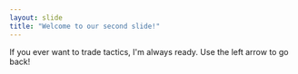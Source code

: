 ```yaml
---
layout: slide
title: "Welcome to our second slide!"
---
```

If you ever want to trade tactics, I'm always ready.
Use the left arrow to go back!
